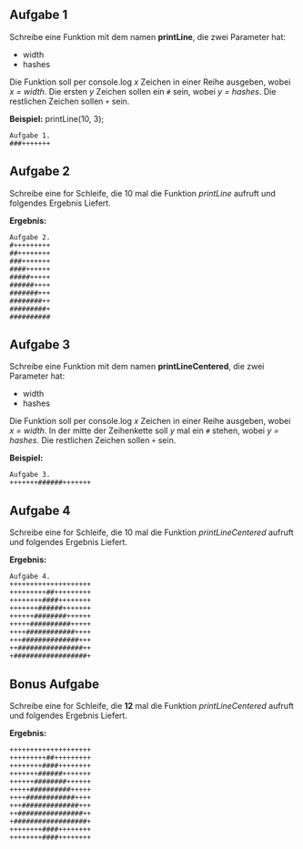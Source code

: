 ## Aufgabe 1
Schreibe eine Funktion mit dem namen **printLine**, die zwei Parameter hat:
- width
- hashes

Die Funktion soll per console.log *x* Zeichen in einer Reihe ausgeben, wobei *x = width*.
Die ersten *y* Zeichen sollen ein `#` sein, wobei *y = hashes*. Die restlichen Zeichen sollen `+` sein.

**Beispiel:**
printLine(10, 3);
```
Aufgabe 1.
###+++++++
```

## Aufgabe 2

Schreibe eine for Schleife, die 10 mal die Funktion *printLine* aufruft und folgendes Ergebnis Liefert.

**Ergebnis:**
```
Aufgabe 2.
#+++++++++
##++++++++
###+++++++
####++++++
#####+++++
######++++
#######+++
########++
#########+
##########
```

## Aufgabe 3
Schreibe eine Funktion mit dem namen **printLineCentered**, die zwei Parameter hat:
- width
- hashes

Die Funktion soll per console.log *x* Zeichen in einer Reihe ausgeben, wobei *x = width*.
In der mitte der Zeihenkette soll *y* mal ein `#` stehen, wobei *y = hashes*. Die restlichen Zeichen sollen `+` sein.


**Beispiel:**
```
Aufgabe 3.
+++++++######+++++++
```

## Aufgabe 4
Schreibe eine for Schleife, die 10 mal die Funktion *printLineCentered* aufruft und folgendes Ergebnis Liefert.


**Ergebnis:**
```
Aufgabe 4.
++++++++++++++++++++
+++++++++##+++++++++
++++++++####++++++++
+++++++######+++++++
++++++########++++++
+++++##########+++++
++++############++++
+++##############+++
++################++
+##################+
```

## Bonus Aufgabe
Schreibe eine for Schleife, die **12** mal die Funktion *printLineCentered* aufruft und folgendes Ergebnis Liefert.

**Ergebnis:**
```
++++++++++++++++++++
+++++++++##+++++++++
++++++++####++++++++
+++++++######+++++++
++++++########++++++
+++++##########+++++
++++############++++
+++##############+++
++################++
+##################+
++++++++####++++++++
++++++++####++++++++
```